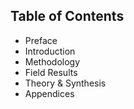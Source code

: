 ## Table of Contents

- Preface
- Introduction
- Methodology
- Field Results
- Theory & Synthesis
- Appendices